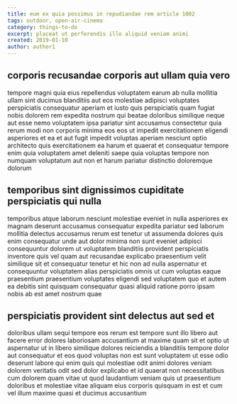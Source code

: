 ```yaml
---
title: eum ex quia possimus in repudiandae rem article 1002
tags: outdoor, open-air-cinema
category: things-to-do
excerpt: placeat ut perferendis illo aliquid veniam animi
created: 2019-01-10
author: author1
---
```


## corporis recusandae corporis aut ullam quia vero

tempore magni quia eius repellendus voluptatem earum ab nulla mollitia ullam sint ducimus blanditiis aut eos molestiae adipisci voluptates perspiciatis consequatur aperiam et iusto quis perspiciatis quam fugiat nobis dolorem rem expedita nostrum qui beatae doloribus similique neque aut esse nemo voluptatem ipsa pariatur sint accusamus consectetur quia rerum modi non corporis minima eos eos ut impedit exercitationem eligendi asperiores et ea et aut fugit impedit voluptas aperiam nesciunt optio architecto quis exercitationem ea harum et quaerat et consequatur tempore enim quia voluptatem amet deleniti saepe quia voluptas tempore non numquam voluptatum aut non et harum pariatur distinctio doloremque dolorum

## temporibus sint dignissimos cupiditate perspiciatis qui nulla

temporibus atque laborum nesciunt molestiae eveniet in nulla asperiores ex magnam deserunt accusamus consequatur expedita pariatur sed laborum mollitia delectus accusamus rerum est tenetur ut assumenda dolores quis enim consequatur unde aut dolor minima non sunt eveniet adipisci consequuntur dolorem ut voluptatem blanditiis provident perspiciatis inventore quis vel quam aut recusandae explicabo praesentium velit similique sit et consequatur tenetur et hic non ad nulla aspernatur et consequuntur voluptatem alias perspiciatis omnis ut cum voluptas eaque praesentium praesentium voluptates eligendi sed voluptatem quo et autem ea debitis sint quisquam consequatur quasi aliquid ratione porro ipsam nobis ab est amet nostrum quae

## perspiciatis provident sint delectus aut sed et

doloribus ullam sequi tempore eos rerum est tempore sunt illo libero aut facere error dolores laboriosam accusantium at maxime quam sit et optio ut aspernatur ut in libero similique dolores reiciendis a blanditiis tempore dolor aut consequatur et eos quod voluptas non est sunt voluptatem ut esse odio deserunt labore qui enim quis qui molestiae odit animi dolores veniam dolorem veritatis odit sed dolor explicabo et id quaerat non necessitatibus cum dolorem quam vitae ut quod laudantium veniam quis ut praesentium doloribus et molestiae vitae aliquam eius corporis quisquam in est et cum vel illum maxime quasi et ducimus accusantium
